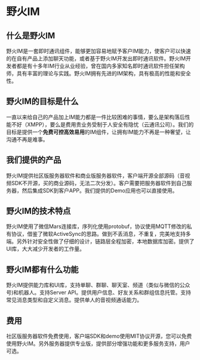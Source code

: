 # 野火IM
## 什么是野火IM
野火IM是一套即时通讯组件，能够更加容易地赋予客户IM能力，使客户可以快速的在自有产品上添加聊天功能，或者基于野火IM开发出即时通讯软件。野火IM开发者都是有十多年IM行业从业经验，曾在国内多家知名即时通讯软件担任架构师，具有丰富的理论与实践。野火IM拥有先进的IM架构，具有极高的性能和安全性。

## 野火IM的目标是什么
一直以来给自己的产品加上IM能力都是一件比较困难的事情，要么是架构落后性能不好（XMPP），要么是费用贵业务受制于人安全有隐忧（云通讯公司）。我们的目标是提供一个**免费可控高效易用**的IM组件，让拥有IM能力不再是一种奢望，让沟通不再是难事。

## 我们提供的产品
野火IM提供社区版服务器软件和商业版服务器软件，客户端开源全部源码（音视频SDK不开源，买的商业源码，无法二次分发）。客户需要把服务器软件到自己服务器，然后集成SDK到客户APP。我们提供的Demo应用也可以直接使用。

## 野火IM的技术特点
野火IM使用了微信Mars连接库，序列化使用protobuf，协议使用MQTT修改的私有协议，借鉴了微软ActiveSync的思路。做到不丢消息，不重复，完美地支持多端。另外针对安全性做了仔细的设计，链路层全程加密，本地数据库加密。提供了UI库，大大减少开发者的工作量。

## 野火IM都有什么功能
野火IM提供能力库和UI库，支持单聊、群聊、聊天室、频道（类似与微信的公众号)和机器人。支持Server API。提供用户信息、好友关系和群组信息托管。支持常见消息类型和自定义消息。提供单人的音视频通话能力。

## 费用
社区版服务器软件免费使用，客户端SDK和demo使用MIT协议开源，您可以免费使用野火IM。另外服务器提供专业版，提供部分增强功能和更多服务支持，用户可选。
